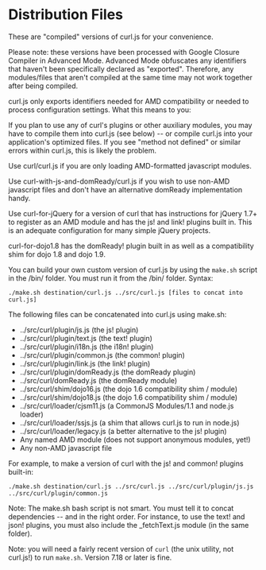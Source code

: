 Distribution Files
==================

These are "compiled" versions of curl.js for your convenience.

Please note: these versions have been processed with Google Closure Compiler
in Advanced Mode.  Advanced Mode obfuscates any identifiers that haven't
been specifically declared as "exported".
Therefore, any modules/files that aren't compiled at the same time
may not work together after being compiled.

curl.js only exports identifiers needed for AMD compatibility or needed
to process configuration settings. What this means to you:

If you plan to use any of curl's plugins or other auxiliary modules,
you may have to compile them into curl.js (see below) -- or
compile curl.js into your application's optimized files. If you see "method
not defined" or similar errors within curl.js, this is likely the problem.

Use curl/curl.js if you are only loading AMD-formatted javascript modules.

Use curl-with-js-and-domReady/curl.js if you wish to use non-AMD javascript
files and don't have an alternative domReady implementation handy.

Use curl-for-jQuery for a version of curl that has instructions for
jQuery 1.7+ to register as an AMD module and has the js! and link! plugins
built in.  This is an adequate configuration for many simple jQuery projects.

curl-for-dojo1.8 has the domReady! plugin built in as well as a
compatibility shim for dojo 1.8 and dojo 1.9.

You can build your own custom version of curl.js by using the `make.sh` script
in the /bin/ folder.  You must run it from the /bin/ folder.  Syntax:

```
./make.sh destination/curl.js ../src/curl.js [files to concat into curl.js]
```

The following files can be concatenated into curl.js using make.sh:

* ../src/curl/plugin/js.js (the js! plugin)
* ../src/curl/plugin/text.js (the text! plugin)
* ../src/curl/plugin/i18n.js (the i18n! plugin)
* ../src/curl/plugin/common.js (the common! plugin)
* ../src/curl/plugin/link.js (the link! plugin)
* ../src/curl/plugin/domReady.js (the domReady plugin)
* ../src/curl/domReady.js (the domReady module)
* ../src/curl/shim/dojo16.js (the dojo 1.6 compatibility shim / module)
* ../src/curl/shim/dojo18.js (the dojo 1.6 compatibility shim / module)
* ../src/curl/loader/cjsm11.js (a CommonJS Modules/1.1 and node.js loader)
* ../src/curl/loader/ssjs.js (a shim that allows curl.js to run in node.js)
* ../src/curl/loader/legacy.js (a better alternative to the js! plugin)
* Any named AMD module (does not support anonymous modules, yet!)
* Any non-AMD javascript file

For example, to make a version of curl with the js! and common! plugins built-in:

```
./make.sh destination/curl.js ../src/curl.js ../src/curl/plugin/js.js ../src/curl/plugin/common.js
```

Note: The make.sh bash script is not smart.  You must tell it to concat
dependencies -- and in the right order.  For instance, to use the text!
and json! plugins, you must also include the _fetchText.js module (in the
same folder).

Note: you will need a fairly recent version of `curl` (the unix utility, not
curl.js!) to run `make.sh`.  Version 7.18 or later is fine.
